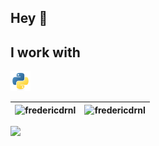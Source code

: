 ## Hey 👋

## I work with 

<img src="https://raw.githubusercontent.com/devicons/devicon/master/icons/python/python-original.svg" alt="python" width="32" height="32"/>


| <img src="https://github-readme-stats.vercel.app/api?username=fredericdrnl&show_icons=true&theme=buefy" alt="fredericdrnl" />  | <img src="https://github-readme-stats.vercel.app/api/top-langs/?username=fredericdrnl&layout=compact&hide=html&theme=buefy" alt="fredericdrnl" /> |
| ------------- | ------------- |

<img src="https://visitor-badge.glitch.me/badge?page_id=fredericdrnl.fredericdrnl">

